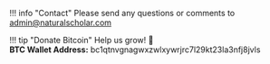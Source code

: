 !!! info "Contact"
    Please send any questions or comments to admin@naturalscholar.com


!!! tip "Donate Bitcoin"
    Help us grow! :seedling:<br>
    **BTC Wallet Address:** bc1qtnvgnagwxzwlxywrjrc7l29kt23la3nfj8jvls